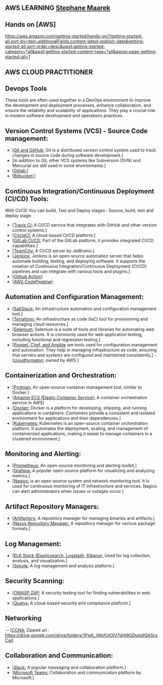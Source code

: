 ## AWS LEARNING [Stephane Maarek](https://www.youtube.com/@StephaneMaarek)
## Hands on [AWS]
https://aws.amazon.com/getting-started/hands-on/?getting-started-all.sort-by=item.additionalFields.content-latest-publish-date&getting-started-all.sort-order=desc&awsf.getting-started-category=*all&awsf.getting-started-content-type=*all&awsm.page-getting-started-all=1

## AWS CLOUD PRACTITIONER 




## Devops Tools

These tools are often used together in a DevOps environment to improve the development and deployment processes, enhance collaboration, and ensure the reliability and scalability of applications. They play a crucial role in modern software development and operations practices.


## Version Control Systems (VCS) - Source Code management:

- [[Git and GitHub:]() Git is a distributed version control system used to track changes in source code during software development.]
- [In addition to Git, other VCS systems like Subversion (SVN) and Mercurial are still used in some environments.]
- [[Gitlab:]()]
- [[Bitbucket:]()]


## Continuous Integration/Continuous Deployment (CI/CD) Tools:

With CI/CD You can build, Test and Deploy
stages : Source, build, test and deploy stage

- [[Travis CI:]() A CI/CD service that integrates with GitHub and other version control systems.]
- [[CircleCI:]() A cloud-based CI/CD platform.]
- [[GitLab CI/CD:]() Part of the GitLab platform, it provides integrated CI/CD capabilities.]
- [[TeamCity:]() A CI/CD server by JetBrains.]
- [[Jenkins:]() Jenkins is an open-source automation server that helps automate building, testing, and deploying software. It supports the creation of Continuous Integration/Continuous Deployment (CI/CD) pipelines and can integrate with various tools and plugins.]
- [[Github Action]()]
- [[AWS CodePipeline]()]


## Automation and Configuration Management:

- [[SaltStack:]() An infrastructure automation and configuration management tool.]
- [[Terraform:]() An infrastructure as code (IaC) tool for provisioning and managing cloud resources.]
- [[Selenium:]() Selenium is a suite of tools and libraries for automating web browser actions. It is commonly used for web application testing, including functional and regression testing.]
- [[Puppet, Chef, and Ansible]() are tools used for configuration management and automation. They help in managing infrastructure as code, ensuring that servers and systems are configured and maintained consistently.]
-[[cloudformaton:]() owned by AWS ]





## Containerization and Orchestration:

- [[Podman:]() An open-source container management tool, similar to Docker.]
- [[Amazon ECS (Elastic Container Service):]() A container orchestration service in AWS]
- [[Docker:]() Docker is a platform for developing, shipping, and running applications in containers. Containers provide a consistent and isolated environment for applications and their dependencies.]
- [[Kubernetes:]() Kubernetes is an open-source container orchestration platform. It automates the deployment, scaling, and management of containerized applications, making it easier to manage containers in a clustered environment.]




## Monitoring and Alerting:

- [[Prometheus:]() An open-source monitoring and alerting toolkit.]
- [[Grafana:]() A popular open-source platform for visualizing and analyzing metrics.]
- [[Nagios:]() is an open-source system and network monitoring tool. It is used for continuous monitoring of IT infrastructure and services. Nagios can alert administrators when issues or outages occur.]



## Artifact Repository Managers:

- [[Artifactory:]() A repository manager for managing binaries and artifacts.]
- [[Nexus Repository Manager:]() A repository manager for various package formats.]




## Log Management:

- [[ELK Stack (Elasticsearch, Logstash, Kibana):]() Used for log collection, analysis, and visualization.]
- [[Splunk:]() A log management and analysis platform.]



## Security Scanning:
- [[OWASP ZAP:]() A security testing tool for finding vulnerabilities in web applications.]
- [[Qualys:]() A cloud-based security and compliance platform.]


## Networking 
-- [[CCNA:]() Zipped url : https://drive.google.com/drive/folders/1PwK_jWqfUtOjV7gHt8ODutq9QA5cxCgi]


## Collaboration and Communication:

- [[Slack:]() A popular messaging and collaboration platform.]
- [[Microsoft Teams:]() Collaboration and communication platform by Microsoft.]
